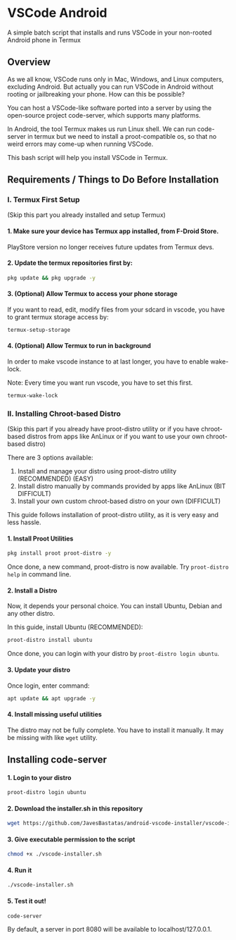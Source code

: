 # VSCode Android

A simple batch script that installs and runs VSCode in your non-rooted Android phone in Termux

## Overview

As we all know, VSCode runs only in Mac, Windows, and Linux computers, excluding Android. But actually you can run VSCode in Android without rooting or jailbreaking your phone. How can this be possible?

You can host a VSCode-like software ported into a server by using the open-source project code-server, which supports many platforms.

In Android, the tool Termux makes us run Linux shell. We can run code-server in termux but we need to install a proot-compatible os, so that no weird errors may come-up when running VSCode.

This bash script will help you install VSCode in Termux.

## Requirements / Things to Do Before Installation

### I. Termux First Setup
(Skip this part you already installed and setup Termux)

#### 1. Make sure your device has Termux app installed, from F-Droid Store.

  PlayStore version no longer receives future updates from Termux devs.

#### 2. Update the termux repositories first by:

  ```sh
  pkg update && pkg upgrade -y
  ```
  
#### 3. (Optional) Allow Termux to access your phone storage
If you want to read, edit, modify files from your sdcard in vscode, you have to grant termux storage access by:

  ```sh
  termux-setup-storage
  ```
  
#### 4. (Optional) Allow Termux to run in background
In order to make vscode instance to at last longer, you have to enable wake-lock.

Note: Every time you want run vscode, you have to set this first.

  ```sh
  termux-wake-lock
  ```
  
### II. Installing Chroot-based Distro
(Skip this part if you already have proot-distro utility or if you have chroot-based distros from apps like AnLinux or if you want to use your own chroot-based distro)

There are 3 options available:

1. Install and manage your distro using proot-distro utility (RECOMMENDED) (EASY)
2. Install distro manually by commands provided by apps like AnLinux (BIT DIFFICULT)
3. Install your own custom chroot-based distro on your own (DIFFICULT)

This guide follows installation of proot-distro utility, as it is very easy and less hassle.


#### 1. Install Proot Utilities
```sh
pkg install proot proot-distro -y
```

Once done, a new command, proot-distro is now available. Try `proot-distro help` in command line.

#### 2. Install a Distro
Now, it depends your personal choice. You can install Ubuntu, Debian and any other distro.

In this guide, install Ubuntu (RECOMMENDED):
```sh
proot-distro install ubuntu
```

Once done, you can login with your distro by `proot-distro login ubuntu`.

#### 3. Update your distro
Once login, enter command:
```sh
apt update && apt upgrade -y
``` 

#### 4. Install missing useful utilities
The distro may not be fully complete. You have to install it manually. It may be missing with like `wget` utility.

## Installing code-server

#### 1. Login to your distro
```sh
proot-distro login ubuntu
```

#### 2. Download the installer.sh in this repository
  ```sh
  wget https://github.com/JavesBastatas/android-vscode-installer/vscode-installer.sh
  ```

#### 3. Give executable permission to the script
```sh
chmod +x ./vscode-installer.sh
```
#### 4. Run it
```sh
./vscode-installer.sh
```

#### 5. Test it out!
```sh
code-server
```

By default, a server in port 8080 will be available to localhost/127.0.0.1. 
